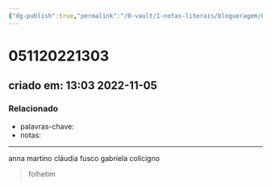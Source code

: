```yaml
---
{"dg-publish":true,"permalink":"/0-vault/1-notas-literais/blogueragem/051120221303/","dgHomeLink":true,"dgShowLocalGraph":true,"dgShowFileTree":true,"dgEnableSearch":true}
---
```


# 051120221303
## criado em: 13:03 2022-11-05

### Relacionado
- palavras-chave: 
- notas: 
---
anna martino
cláudia fusco
gabriela colicigno

> folhetim